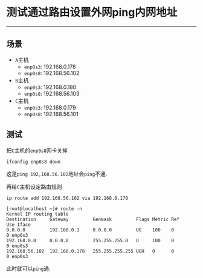 # 测试通过路由设置外网ping内网地址

---

## 场景

* `A`主机
	* `enp0s3`: 192.168.0.178
	* `enp0s8`: 192.168.56.102
* `B`主机
	* `enp0s3`: 192.168.0.180
	* `enp0s8`: 192.168.56.103
* `C`主机
	* `enp0s3`: 192.168.0.179
	* `enp0s8`: 192.168.56.101

## 测试

把`C`主机的`enp0s8`网卡关掉

```shell
ifconfig enp0s8 down
```

这是`ping 192,168.56.102`地址会`ping`不通.

再给`C`主机设定路由规则

```
ip route add 192.168.56.102 via 192.168.0.178

[root@localhost ~]# route -n
Kernel IP routing table
Destination     Gateway         Genmask         Flags Metric Ref    Use Iface
0.0.0.0         192.168.0.1     0.0.0.0         UG    100    0        0 enp0s3
192.168.0.0     0.0.0.0         255.255.255.0   U     100    0        0 enp0s3
192.168.56.102  192.168.0.178   255.255.255.255 UGH   0      0        0 enp0s3
```

此时就可以`ping`通.